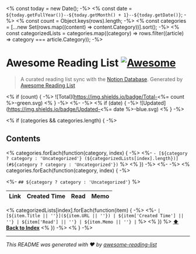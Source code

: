 <% const today = new Date();                                                                                                     -%>
<% const date = `${today.getFullYear()}--${today.getMonth() + 1}--${today.getDate()}`;                                           -%>
<% const count = Object.keys(rows).length;                                                                                       -%>
<% const categories = [...new Set(rows.map((content) => content.Category))].sort();                                              -%>
<% const categorizedLists = categories.map((category) => rows.filter((article) => category === article.Category));               -%>

# Awesome Reading List [![Awesome](https://cdn.rawgit.com/sindresorhus/awesome/d7305f38d29fed78fa85652e3a63e154dd8e8829/media/badge.svg)](https://github.com/sindresorhus/awesome)

> A curated reading list sync with the [Notion Database](<%= databaseUrl %>). Generated by [Awesome Reading List](https://github.com/narkdown/awesome-reading-list)

<% if (count) {                                                                                                                  -%>
![Total](https://img.shields.io/badge/Total-<%= count %>-green.svg)
<% }                                                                                                                             -%>
<%-                                                                                                                              -%>
<% if (date) {                                                                                                                   -%>
![Updated](https://img.shields.io/badge/Updated-<%= date %>-blue.svg)
<% }                                                                                                                             -%>

<% if (categories && categories.length) {                                                                                        -%>

## Contents

<% categories.forEach(function(category, index) {                                                                                -%>
<%- `- [${category ? category : 'Uncategorized'} (${categorizedLists[index].length})](#${category ? category : 'Uncategorized'})` %>
<% })                                                                                                                            -%>
<%-                                                                                                                              -%>
<% categories.forEach(function(category, index) {                                                                                -%>

<%- `## ${category ? category : 'Uncategorized'}`                                                                                 %>

| Link | Created Time | Read | Memo |
| ---- | ------------ | ---- | ---- |
<% categorizedLists[index].forEach(function(item) {                                                                              -%>
<%- `| [${item.Title || ''}](${item.URL || ''}) | ${item['Created Time'] || ''} | ${item['Read'] || ''} | ${item.Memo || ''} |`   %>
<% })                                                                                                                             %>
**[⬆ Back to Index](#Contents)**
<% })                                                                                                                            -%>
<% }                                                                                                                             -%>

---

_This README was generated with ❤️ by [awesome-reading-list](https://github.com/narkdown/awesome-reading-list)_
